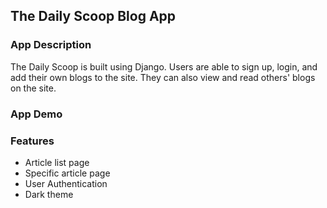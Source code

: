 ## The Daily Scoop Blog App

### App Description

The Daily Scoop is built using Django. Users are able to sign up, login, and add their own blogs to the site. They can also view and read others' blogs on the site.
### App Demo

<!-- <img src="YOUR_GIF_URL_HERE" width=200><br> OR <img src="YOUR_GIF_PATH" width=200><br> -->

### Features

- Article list page
- Specific article page
- User Authentication
- Dark theme